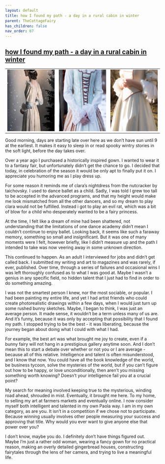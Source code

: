 ```yaml
---
layout: default
title: how I found my path - a day in a rural cabin in winter
parent: TheCottageFairy
has_children: false
nav_order: 87
---
```


## [how I found my path - a day in a rural cabin in winter](https://www.youtube.com/watch?v=1n_4ZOUAYFw)

<div>
<table align="center">
	<tr>
		<td align="center">
			<img src="../../assets/cottage_fairy_ai_generated_photos/how_I_found_my_path_-_a_day_in_a_rural_cabin_in_winter-[1n_4ZOUAYFw]/generated_00.png" height="200" width="200"/>
		</td>
		<td align="center">
			<img src="../../assets/cottage_fairy_ai_generated_photos/how_I_found_my_path_-_a_day_in_a_rural_cabin_in_winter-[1n_4ZOUAYFw]/generated_01.png" height="200" width="200"/>
		</td>
		<td align="center">
			<img src="../../assets/cottage_fairy_ai_generated_photos/how_I_found_my_path_-_a_day_in_a_rural_cabin_in_winter-[1n_4ZOUAYFw]/generated_02.png" height="200" width="200"/>
		</td>
	</tr>
</table>
</div>

Good morning, days are starting late over here as we don’t have sun until 9 at the earliest. It makes it easy to sleep in or read spooky wintry stories in the soft light, before the day takes over.

Over a year ago I purchased a historically inspired gown. I wanted to wear it to a fantasy fair, but unfortunately didn’t get the chance to go. I decided that today, in celebration of the season it would be only apt to finally put it on. I appreciate you humoring me as I play dress up.

For some reason it reminds me of clara’s nightdress from the nutcracker by taichovsky. I used to dance ballet as a child. Sadly, I was told I grew too tall to be accepted in the advanced programs, and that my height would make me look mismatched from all the other dancers, and so my dream to play clara would not be fulfilled. Instead i got to play an evil rat, which was a bit of blow for a child who desperately wanted to be a fairy princess.

At the time, I felt like a dream of mine had been shattered, not understanding that the limitations of one dance academy didn’t mean I couldn’t continue to enjoy ballet. Looking back, it seems like such a faraway memory, something so small and insignificant. But it was one of many moments were I felt, however briefly, like I didn’t measure up and the path I intended to take was now veering away in some unknown direction.

This continued to happen. As an adult I interviewed for jobs and didn’t get called back. I submitted my writing and art to magazines and was rarely, if ever, published. Over time, through a series of failures and occasional wins I was left thoroughly confused as to what I was good at. Maybe I wasn’t a genius in any specific field, no hidden talent that I just had to find in order to do something amazing.

I was not the smartest person I knew, nor the most sociable, or popular. I had been painting my entire life, and yet I had artist friends who could create photorealistic drawings within a few days, when I would just turn up some rushed bunny sketches. Maybe, I began to think, I was just an average person. It made sense, it wouldn’t be a term unless many of us are. And it’s funny, because it was only by accepting that possibility that I found my path. I stopped trying to be the best - it was liberating, because the journey began about doing what I could with what I had.

For example, the best art was what brought me joy to create, even if a bunny fairy will not hang in a prestigious gallery anytime soon. And I don’t mean this to start a debate over whether or not you or I are average - because all of this relative. Intelligence and talent is often misunderstood, and I know that now. You could have all the book knowledge of the world, be business tycoon, solve the mysteries of the world, but if you can’t figure out how to be happy, or love unconditionally, then aren’t you missing something worth knowing? Doesn’t your intelligence fail you at a crucial point?

My search for meaning involved keeping true to the mysterious, winding road ahead, shrouded in mist. Eventually, it brought me here. To my home, to selling my art at farmers markets and eventually online. I now consider myself both intelligent and talented in my own Paola way. I am in my own category, as are you. It isn’t in a competition if we chose not to participate. Because winning usually involves other people measuring your success and approving that title. Why would you ever want to give anyone else that power over you?

I don’t know, maybe you do. I definitely don’t have things figured out. Maybe I’m just a rather odd woman, wearing a fancy gown for no practical reason, making an overly detailed gingerbread houses, constructing fairytales through the lens of her camera, and trying to live a meaningful life.
